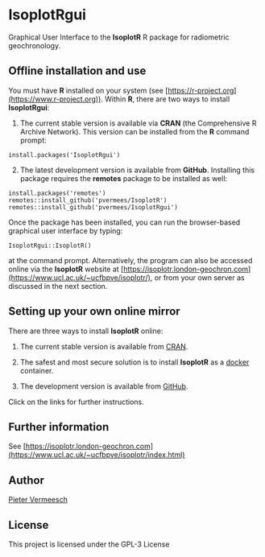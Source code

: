 # IsoplotRgui

Graphical User Interface to the **IsoplotR** R package for radiometric
geochronology.

## Offline installation and use

You must have **R** installed on your system (see
[https://r-project.org](https://www.r-project.org)). Within **R**, there
are two ways to install **IsoplotRgui**:

1. The current stable version is available via **CRAN** (the
Comprehensive R Archive Network). This version can be installed from
the **R** command prompt:

```
install.packages('IsoplotRgui')
```

2. The latest development version is available from
**GitHub**. Installing this package requires the **remotes** package
to be installed as well:

```
install.packages('remotes')
remotes::install_github('pvermees/IsoplotR')
remotes::install_github('pvermees/IsoplotRgui')
```

Once the package has been installed, you can run the browser-based
graphical user interface by typing:

```
IsoplotRgui::IsoplotR()
```

at the command prompt. Alternatively, the program can also be accessed
online via the **IsoplotR** website at
[https://isoplotr.london-geochron.com](https://www.ucl.ac.uk/~ucfbpve/isoplotr/),
or from your own server as discussed in the next section.

## Setting up your own online mirror

There are three ways to install **IsoplotR** online:

1. The current stable version is available from [CRAN](build/CRAN.md).

2. The safest and most secure solution is to install **IsoplotR** as a
[docker](build/docker.md) container.

3. The development version is available from [GitHub](build/git.md).


Click on the links for further instructions.

## Further information

See [https://isoplotr.london-geochron.com](https://www.ucl.ac.uk/~ucfbpve/isoplotr/index.html)

## Author

[Pieter Vermeesch](https://www.ucl.ac.uk/~ucfbpve/index.html)

## License

This project is licensed under the GPL-3 License
